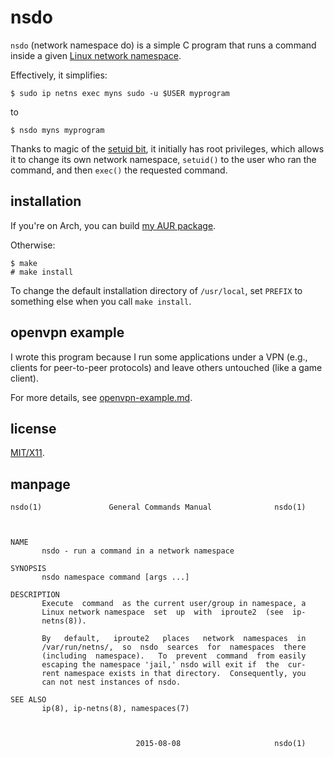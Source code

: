 nsdo
====

`nsdo` (network namespace do) is a simple C program that runs a command
inside a given [Linux network namespace][1].

Effectively, it simplifies:

    $ sudo ip netns exec myns sudo -u $USER myprogram

to

    $ nsdo myns myprogram

Thanks to magic of the [setuid bit][2], it initially has root
privileges, which allows it to change its own network namespace,
`setuid()` to the user who ran the command, and then `exec()` the
requested command.

installation
------------

If you're on Arch, you can build [my AUR package][4].

Otherwise:

    $ make
    # make install

To change the default installation directory of `/usr/local`, set
`PREFIX` to something else when you call `make install`.

openvpn example
---------------

I wrote this program because I run some applications under a VPN (e.g.,
clients for peer-to-peer protocols) and leave others untouched (like a
game client).

For more details, see [openvpn-example.md][5].

license
-------
[MIT/X11][3].

[1]: https://lwn.net/Articles/580893/
[2]: https://en.wikipedia.org/wiki/Setuid
[3]: https://github.com/ausbin/nsdo/blob/master/LICENSE
[4]: https://aur.archlinux.org/packages/nsdo-git/
[5]: https://github.com/ausbin/nsdo/blob/master/openvpn-example.md

manpage
-------

    nsdo(1)               General Commands Manual              nsdo(1)
    
    
    
    NAME
           nsdo - run a command in a network namespace
    
    SYNOPSIS
           nsdo namespace command [args ...]
    
    DESCRIPTION
           Execute  command  as the current user/group in namespace, a
           Linux network namespace  set  up  with  iproute2  (see  ip-
           netns(8)).
    
           By   default,   iproute2   places   network  namespaces  in
           /var/run/netns/,  so  nsdo  searces  for  namespaces  there
           (including  namespace).   To  prevent  command  from easily
           escaping the namespace 'jail,' nsdo will exit if  the  cur‐
           rent namespace exists in that directory.  Consequently, you
           can not nest instances of nsdo.
    
    SEE ALSO
           ip(8), ip-netns(8), namespaces(7)
    
    
    
                                2015-08-08                     nsdo(1)
